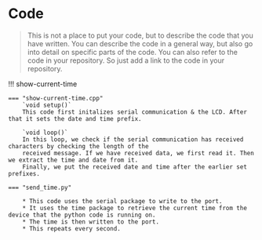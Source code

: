 # Code

> This is not a place to put your code, but to describe the code that you have written. You can describe the code in a
> general way, but also go into detail on specific parts of the code. You can also refer to the code in your repository.
> So just add a link to the code in your repository.


!!! show-current-time

    === "show-current-time.cpp"
        `void setup()`  
        This code first initalizes serial communication & the LCD. After that it sets the date and time prefix.

        `void loop()`  
        In this loop, we check if the serial communication has received characters by checking the length of the
        received message. If we have received data, we first read it. Then we extract the time and date from it. 
        Finally, we put the received date and time after the earlier set prefixes.

    === "send_time.py"

        * This code uses the serial package to write to the port.   
        * It uses the time package to retrieve the current time from the device that the python code is running on.
        * The time is then written to the port. 
        * This repeats every second.